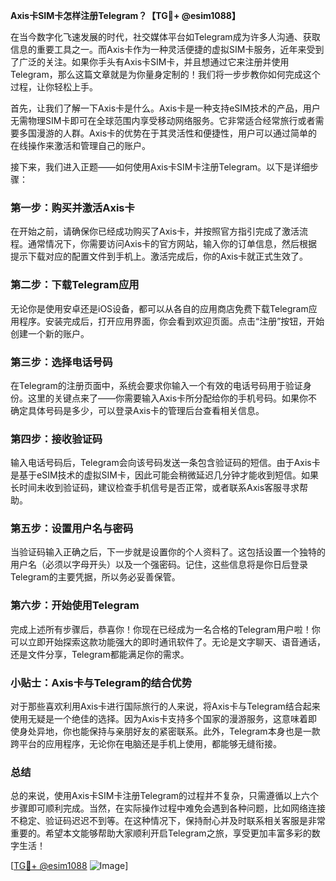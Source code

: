 **Axis卡SIM卡怎样注册Telegram？【TG💪+ @esim1088】**

在当今数字化飞速发展的时代，社交媒体平台如Telegram成为许多人沟通、获取信息的重要工具之一。而Axis卡作为一种灵活便捷的虚拟SIM卡服务，近年来受到了广泛的关注。如果你手头有Axis卡SIM卡，并且想通过它来注册并使用Telegram，那么这篇文章就是为你量身定制的！我们将一步步教你如何完成这个过程，让你轻松上手。

首先，让我们了解一下Axis卡是什么。Axis卡是一种支持eSIM技术的产品，用户无需物理SIM卡即可在全球范围内享受移动网络服务。它非常适合经常旅行或者需要多国漫游的人群。Axis卡的优势在于其灵活性和便捷性，用户可以通过简单的在线操作来激活和管理自己的账户。

接下来，我们进入正题——如何使用Axis卡SIM卡注册Telegram。以下是详细步骤：

### **第一步：购买并激活Axis卡**
在开始之前，请确保你已经成功购买了Axis卡，并按照官方指引完成了激活流程。通常情况下，你需要访问Axis卡的官方网站，输入你的订单信息，然后根据提示下载对应的配置文件到手机上。激活完成后，你的Axis卡就正式生效了。

### **第二步：下载Telegram应用**
无论你是使用安卓还是iOS设备，都可以从各自的应用商店免费下载Telegram应用程序。安装完成后，打开应用界面，你会看到欢迎页面。点击“注册”按钮，开始创建一个新的账户。

### **第三步：选择电话号码**
在Telegram的注册页面中，系统会要求你输入一个有效的电话号码用于验证身份。这里的关键点来了——你需要输入Axis卡所分配给你的手机号码。如果你不确定具体号码是多少，可以登录Axis卡的管理后台查看相关信息。

### **第四步：接收验证码**
输入电话号码后，Telegram会向该号码发送一条包含验证码的短信。由于Axis卡是基于eSIM技术的虚拟SIM卡，因此可能会稍微延迟几分钟才能收到短信。如果长时间未收到验证码，建议检查手机信号是否正常，或者联系Axis客服寻求帮助。

### **第五步：设置用户名与密码**
当验证码输入正确之后，下一步就是设置你的个人资料了。这包括设置一个独特的用户名（必须以字母开头）以及一个强密码。记住，这些信息将是你日后登录Telegram的主要凭据，所以务必妥善保管。

### **第六步：开始使用Telegram**
完成上述所有步骤后，恭喜你！你现在已经成为一名合格的Telegram用户啦！你可以立即开始探索这款功能强大的即时通讯软件了。无论是文字聊天、语音通话，还是文件分享，Telegram都能满足你的需求。

### **小贴士：Axis卡与Telegram的结合优势**
对于那些喜欢利用Axis卡进行国际旅行的人来说，将Axis卡与Telegram结合起来使用无疑是一个绝佳的选择。因为Axis卡支持多个国家的漫游服务，这意味着即使身处异地，你也能保持与亲朋好友的紧密联系。此外，Telegram本身也是一款跨平台的应用程序，无论你在电脑还是手机上使用，都能够无缝衔接。

### **总结**
总的来说，使用Axis卡SIM卡注册Telegram的过程并不复杂，只需遵循以上六个步骤即可顺利完成。当然，在实际操作过程中难免会遇到各种问题，比如网络连接不稳定、验证码迟迟不到等。在这种情况下，保持耐心并及时联系相关客服是非常重要的。希望本文能够帮助大家顺利开启Telegram之旅，享受更加丰富多彩的数字生活！

[[TG💪+ @esim1088](https://t.me/s/esim1088) ![Image](https://i.postimg.cc/4NQfJmqS/Snipaste-2025-05-13-00-14-12.png)]